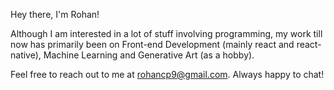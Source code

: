 Hey there, I'm Rohan!

Although I am interested in a lot of stuff involving programming, my work till now has primarily been on Front-end Development (mainly react and react-native), Machine Learning and Generative Art (as a hobby).

Feel free to reach out to me at rohancp9@gmail.com. Always happy to chat!
